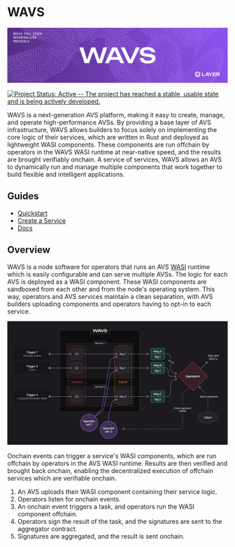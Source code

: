 # WAVS

![Banner!](docs/images/wavs.png)

[![Project Status: Active -- The project has reached a stable, usable
state and is being actively
developed.](https://img.shields.io/badge/repo%20status-Active-green.svg?style=flat-square)](https://www.repostatus.org/#active)

WAVS is a next-generation AVS platform, making it easy to create, manage, and operate high-performance AVSs. By providing a base layer of AVS infrastructure, WAVS allows builders to focus solely on implementing the core logic of their services, which are written in Rust and deployed as lightweight WASI components. These components are run offchain by operators in the WAVS WASI runtime at near-native speed, and the results are brought verifiably onchain. A service of services, WAVS allows an AVS to dynamically run and manage multiple components that work together to build flexible and intelligent applications.

## Guides

- [Quickstart](docs/QUICKSTART.md)
- [Create a Service](docs/AUTHORING_COMPONENTS.md)
- [Docs](docs/README.md)

## Overview

WAVS is a node software for operators that runs an AVS [WASI](https://wasi.dev/) runtime which is easily configurable and can serve multiple AVSs. The logic for each AVS is deployed as a WASI component. These WASI components are sandboxed from each other and from the node's operating system. This way, operators and AVS services maintain a clean separation, with AVS builders uploading components and operators having to opt-in to each service.


![WAVS overview](./docs/images/flow.png)

Onchain events can trigger a service's WASI components, which are run offchain by operators in the AVS WASI runtime. Results are then verified and brought back onchain, enabling the decentralized execution of offchain services which are verifiable onchain.

1. An AVS uploads their WASI component containing their service logic.
2. Operators listen for onchain events.
3. An onchain event triggers a task, and operators run the WASI component offchain.
4. Operators sign the result of the task, and the signatures are sent to the aggregator contract.
5. Signatures are aggregated, and the result is sent onchain.

